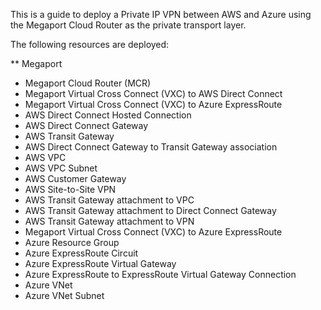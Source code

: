 This is a guide to deploy a Private IP VPN between AWS and Azure using the Megaport Cloud Router as the private transport layer.

The following resources are deployed:

** Megaport
* Megaport Cloud Router (MCR)
* Megaport Virtual Cross Connect (VXC) to AWS Direct Connect
* Megaport Virtual Cross Connect (VXC) to Azure ExpressRoute
* AWS Direct Connect Hosted Connection
* AWS Direct Connect Gateway
* AWS Transit Gateway
* AWS Direct Connect Gateway to Transit Gateway association
* AWS VPC
* AWS VPC Subnet
* AWS Customer Gateway
* AWS Site-to-Site VPN
* AWS Transit Gateway attachment to VPC
* AWS Transit Gateway attachment to Direct Connect Gateway
* AWS Transit Gateway attachment to VPN
* Megaport Virtual Cross Connect (VXC) to Azure ExpressRoute
* Azure Resource Group
* Azure ExpressRoute Circuit
* Azure ExpressRoute Virtual Gateway
* Azure ExpressRoute to ExpressRoute Virtual Gateway Connection
* Azure VNet
* Azure VNet Subnet
